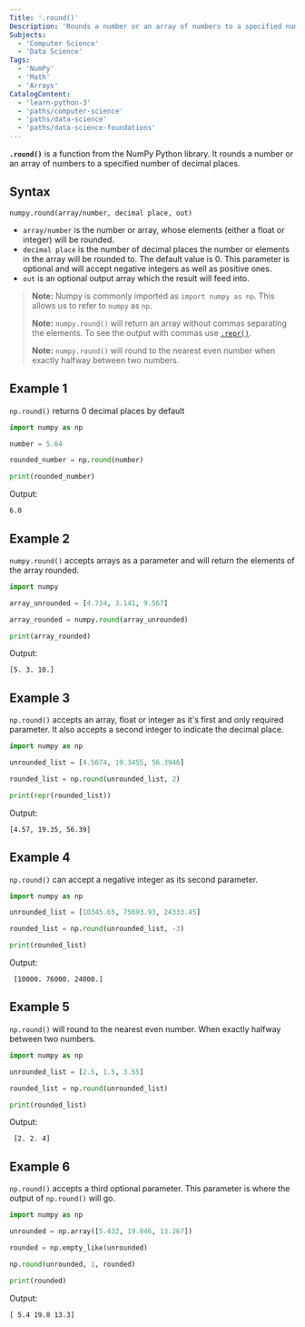 ```yaml
---
Title: '.round()'
Description: 'Rounds a number or an array of numbers to a specified number of decimal places.'
Subjects:
  - 'Computer Science'
  - 'Data Science'
Tags:
  - 'NumPy'
  - 'Math'
  - 'Arrays' 
CatalogContent:
  - 'learn-python-3'
  - 'paths/computer-science'
  - 'paths/data-science'
  - 'paths/data-science-foundations'
---
```


**`.round()`** is a function from the NumPy Python library. It rounds a number or an array of numbers to a specified number of decimal places.

## Syntax

```psuedo
numpy.round(array/number, decimal place, out)
```

- `array/number` is the number or array, whose elements (either a float or integer) will be rounded.
- `decimal place` is the number of decimal places the number or elements in the array will be rounded to. The default value is 0. This parameter is optional and will accept negative integers as well as positive ones.
- `out` is an optional output array which the result will feed into.

> **Note:** Numpy is commonly imported as `import numpy as np`. This allows us to refer to `numpy` as `np`.
> 
> **Note:** `numpy.round()` will return an array without commas separating the elements. To see the output with commas use [`.repr()`](https://github.com/Codecademy/docs/blob/main/content/python/concepts/built-in-functions/terms/repr/repr.md).
>
> **Note:** `numpy.round()` will round to the nearest even number when exactly halfway between two numbers. 

## Example 1 

`np.round()` returns 0 decimal places by default

```py
import numpy as np

number = 5.64

rounded_number = np.round(number)

print(rounded_number)

```
Output: 
```shell
6.0
```
## Example 2

`numpy.round()` accepts arrays as a parameter and will return the elements of the array rounded. 

```py
import numpy 

array_unrounded = [4.734, 3.141, 9.567]

array_rounded = numpy.round(array_unrounded)

print(array_rounded)
```

Output: 
```shell
[5. 3. 10.]
```

## Example 3

`np.round()` accepts an array, float or integer as it's first and only required parameter. It also accepts a second integer to indicate the decimal place.

```py
import numpy as np

unrounded_list = [4.5674, 19.3455, 56.3946]

rounded_list = np.round(unrounded_list, 2)

print(repr(rounded_list))
```

Output:
```shell
[4.57, 19.35, 56.39]
```

## Example 4 

`np.round()` can accept a negative integer as its second parameter.

```py
import numpy as np

unrounded_list = [10345.65, 75693.93, 24333.45]

rounded_list = np.round(unrounded_list, -3)

print(rounded_list)
```
Output:
```shell
 [10000. 76000. 24000.]
 ```

## Example 5
`np.round()` will round to the nearest even number. When exactly halfway between two numbers.  

```py
import numpy as np

unrounded_list = [2.5, 1.5, 3.55]

rounded_list = np.round(unrounded_list)

print(rounded_list)
```
Output:
```shell
 [2. 2. 4]
```

## Example 6
`np.round()` accepts a third optional parameter. This parameter is where the output of `np.round()` will go. 

```py
import numpy as np

unrounded = np.array([5.432, 19.846, 13.267])

rounded = np.empty_like(unrounded)

np.round(unrounded, 1, rounded)

print(rounded)
```
Output:
```shell
[ 5.4 19.8 13.3]
```